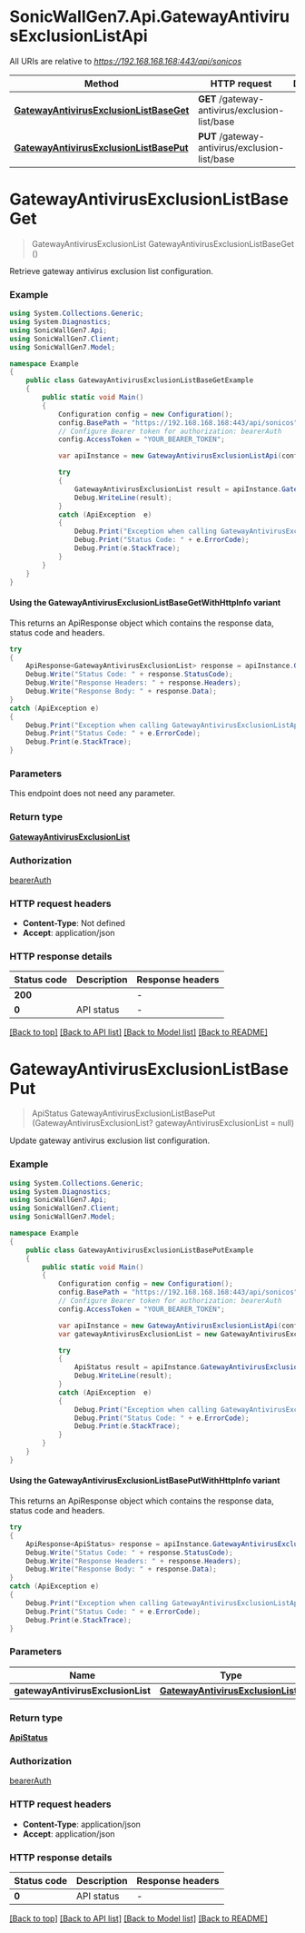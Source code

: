 # SonicWallGen7.Api.GatewayAntivirusExclusionListApi

All URIs are relative to *https://192.168.168.168:443/api/sonicos*

| Method | HTTP request | Description |
|--------|--------------|-------------|
| [**GatewayAntivirusExclusionListBaseGet**](GatewayAntivirusExclusionListApi.md#gatewayantivirusexclusionlistbaseget) | **GET** /gateway-antivirus/exclusion-list/base |  |
| [**GatewayAntivirusExclusionListBasePut**](GatewayAntivirusExclusionListApi.md#gatewayantivirusexclusionlistbaseput) | **PUT** /gateway-antivirus/exclusion-list/base |  |

<a id="gatewayantivirusexclusionlistbaseget"></a>
# **GatewayAntivirusExclusionListBaseGet**
> GatewayAntivirusExclusionList GatewayAntivirusExclusionListBaseGet ()



Retrieve gateway antivirus exclusion list configuration.

### Example
```csharp
using System.Collections.Generic;
using System.Diagnostics;
using SonicWallGen7.Api;
using SonicWallGen7.Client;
using SonicWallGen7.Model;

namespace Example
{
    public class GatewayAntivirusExclusionListBaseGetExample
    {
        public static void Main()
        {
            Configuration config = new Configuration();
            config.BasePath = "https://192.168.168.168:443/api/sonicos";
            // Configure Bearer token for authorization: bearerAuth
            config.AccessToken = "YOUR_BEARER_TOKEN";

            var apiInstance = new GatewayAntivirusExclusionListApi(config);

            try
            {
                GatewayAntivirusExclusionList result = apiInstance.GatewayAntivirusExclusionListBaseGet();
                Debug.WriteLine(result);
            }
            catch (ApiException  e)
            {
                Debug.Print("Exception when calling GatewayAntivirusExclusionListApi.GatewayAntivirusExclusionListBaseGet: " + e.Message);
                Debug.Print("Status Code: " + e.ErrorCode);
                Debug.Print(e.StackTrace);
            }
        }
    }
}
```

#### Using the GatewayAntivirusExclusionListBaseGetWithHttpInfo variant
This returns an ApiResponse object which contains the response data, status code and headers.

```csharp
try
{
    ApiResponse<GatewayAntivirusExclusionList> response = apiInstance.GatewayAntivirusExclusionListBaseGetWithHttpInfo();
    Debug.Write("Status Code: " + response.StatusCode);
    Debug.Write("Response Headers: " + response.Headers);
    Debug.Write("Response Body: " + response.Data);
}
catch (ApiException e)
{
    Debug.Print("Exception when calling GatewayAntivirusExclusionListApi.GatewayAntivirusExclusionListBaseGetWithHttpInfo: " + e.Message);
    Debug.Print("Status Code: " + e.ErrorCode);
    Debug.Print(e.StackTrace);
}
```

### Parameters
This endpoint does not need any parameter.
### Return type

[**GatewayAntivirusExclusionList**](GatewayAntivirusExclusionList.md)

### Authorization

[bearerAuth](../README.md#bearerAuth)

### HTTP request headers

 - **Content-Type**: Not defined
 - **Accept**: application/json


### HTTP response details
| Status code | Description | Response headers |
|-------------|-------------|------------------|
| **200** |  |  -  |
| **0** | API status |  -  |

[[Back to top]](#) [[Back to API list]](../README.md#documentation-for-api-endpoints) [[Back to Model list]](../README.md#documentation-for-models) [[Back to README]](../README.md)

<a id="gatewayantivirusexclusionlistbaseput"></a>
# **GatewayAntivirusExclusionListBasePut**
> ApiStatus GatewayAntivirusExclusionListBasePut (GatewayAntivirusExclusionList? gatewayAntivirusExclusionList = null)



Update gateway antivirus exclusion list configuration.

### Example
```csharp
using System.Collections.Generic;
using System.Diagnostics;
using SonicWallGen7.Api;
using SonicWallGen7.Client;
using SonicWallGen7.Model;

namespace Example
{
    public class GatewayAntivirusExclusionListBasePutExample
    {
        public static void Main()
        {
            Configuration config = new Configuration();
            config.BasePath = "https://192.168.168.168:443/api/sonicos";
            // Configure Bearer token for authorization: bearerAuth
            config.AccessToken = "YOUR_BEARER_TOKEN";

            var apiInstance = new GatewayAntivirusExclusionListApi(config);
            var gatewayAntivirusExclusionList = new GatewayAntivirusExclusionList?(); // GatewayAntivirusExclusionList? |  (optional) 

            try
            {
                ApiStatus result = apiInstance.GatewayAntivirusExclusionListBasePut(gatewayAntivirusExclusionList);
                Debug.WriteLine(result);
            }
            catch (ApiException  e)
            {
                Debug.Print("Exception when calling GatewayAntivirusExclusionListApi.GatewayAntivirusExclusionListBasePut: " + e.Message);
                Debug.Print("Status Code: " + e.ErrorCode);
                Debug.Print(e.StackTrace);
            }
        }
    }
}
```

#### Using the GatewayAntivirusExclusionListBasePutWithHttpInfo variant
This returns an ApiResponse object which contains the response data, status code and headers.

```csharp
try
{
    ApiResponse<ApiStatus> response = apiInstance.GatewayAntivirusExclusionListBasePutWithHttpInfo(gatewayAntivirusExclusionList);
    Debug.Write("Status Code: " + response.StatusCode);
    Debug.Write("Response Headers: " + response.Headers);
    Debug.Write("Response Body: " + response.Data);
}
catch (ApiException e)
{
    Debug.Print("Exception when calling GatewayAntivirusExclusionListApi.GatewayAntivirusExclusionListBasePutWithHttpInfo: " + e.Message);
    Debug.Print("Status Code: " + e.ErrorCode);
    Debug.Print(e.StackTrace);
}
```

### Parameters

| Name | Type | Description | Notes |
|------|------|-------------|-------|
| **gatewayAntivirusExclusionList** | [**GatewayAntivirusExclusionList?**](GatewayAntivirusExclusionList?.md) |  | [optional]  |

### Return type

[**ApiStatus**](ApiStatus.md)

### Authorization

[bearerAuth](../README.md#bearerAuth)

### HTTP request headers

 - **Content-Type**: application/json
 - **Accept**: application/json


### HTTP response details
| Status code | Description | Response headers |
|-------------|-------------|------------------|
| **0** | API status |  -  |

[[Back to top]](#) [[Back to API list]](../README.md#documentation-for-api-endpoints) [[Back to Model list]](../README.md#documentation-for-models) [[Back to README]](../README.md)

